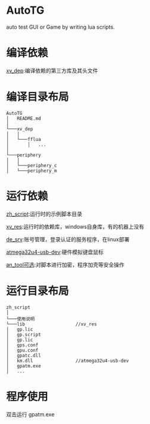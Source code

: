 # AutoTG
auto test GUI or Game by writing lua scripts.

# 编译依赖

[xv_dep](https://github.com/coolxv/xv_dep):编译依赖的第三方库及其头文件

# 编译目录布局
```
AutoTG
│   README.md
│
└───xv_dep
│   │
│   └───fflua
│       │   ...
│   
└───periphery
│   │
│   └───periphery_c
│   └───periphery_m

```
# 运行依赖
[zh_script](https://github.com/coolxv/zh_script):运行时的示例脚本目录

[xv_res](https://github.com/coolxv/xv_res):运行时的依赖库，windows自身库，有的机器上没有

[de_srv](https://github.com/coolxv/de_srv):账号管理，登录认证的服务程序，在linux部署

[atmega32u4-usb-dev](https://github.com/coolxv/atmega32u4-usb-dev):硬件模拟键盘鼠标

[an_tool可选](https://github.com/coolxv/an_tool):对脚本进行加密，程序加壳等安全操作

# 运行目录布局
```
zh_script
│
└───使用说明
└───lib                   //xv_res
│   gp.lic
│   gp.script 
│   gp.lic
│   gps.conf 
│   gpu.conf
│   gpatc.dll 
│   km.dll                //atmega32u4-usb-dev
│   gpatm.exe 
│   ...

```

# 程序使用

双击运行 gpatm.exe
